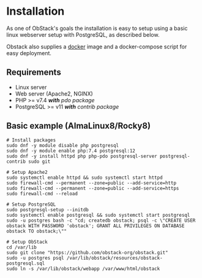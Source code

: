 # Installation

As one of ObStack's goals the installation is easy to setup using a basic linux webserver setup with PostgreSQL, as described below.

Obstack also supplies a <a href="https://github.com/obstack-org/obstack-docker" target="_blank">docker</a> image and a docker-compose script for easy deployment.

## Requirements

* Linux server
* Web server (Apache2, NGINX)
* PHP >= v7.4 _**with** pdo package_
* PostgreSQL >= v11 _**with** contrib package_

## Basic example (AlmaLinux8/Rocky8)
 
```
# Install packages
sudo dnf -y module disable php postgresql
sudo dnf -y module enable php:7.4 postgresql:12
sudo dnf -y install httpd php php-pdo postgresql-server postgresql-contrib sudo git

# Setup Apache2
sudo systemctl enable httpd && sudo systemctl start httpd
sudo firewall-cmd --permanent --zone=public --add-service=http
sudo firewall-cmd --permanent --zone=public --add-service=https
sudo firewall-cmd --reload

# Setup PostgreSQL
sudo postgresql-setup --initdb
sudo systemctl enable postgresql && sudo systemctl start postgresql
sudo -u postgres bash -c "cd; createdb obstack; psql -c \"CREATE USER obstack WITH PASSWORD 'obstack'; GRANT ALL PRIVILEGES ON DATABASE obstack TO obstack;\""

# Setup ObStack
cd /var/lib
sudo git clone "https://github.com/obstack-org/obstack.git"
sudo -u postgres psql /var/lib/obstack/resources/obstack-postgresql.sql
sudo ln -s /var/lib/obstack/webapp /var/www/html/obstack
```
